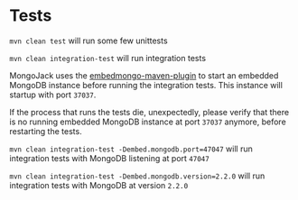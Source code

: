 Tests
=====

`mvn clean test` will run some few unittests

`mvn clean integration-test` will run integration tests

MongoJack uses the [embedmongo-maven-plugin](https://github.com/joelittlejohn/embedmongo-maven-plugin) to start an embedded MongoDB instance before running the integration tests. This instance will startup with port `37037`.

If the process that runs the tests die, unexpectedly, please verify that there is no running embedded MongoDB instance at port `37037` anymore, before restarting the tests.

`mvn clean integration-test -Dembed.mongodb.port=47047` will run integration tests with MongoDB listening at port `47047`

`mvn clean integration-test -Dembed.mongodb.version=2.2.0` will run integration tests with MongoDB at version `2.2.0`
